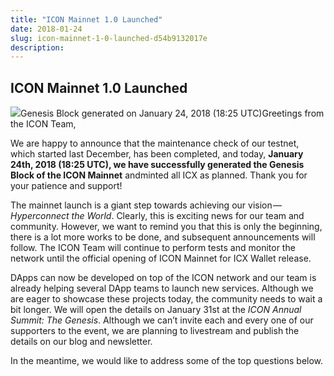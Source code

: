 ```yaml
---
title: "ICON Mainnet 1.0 Launched"
date: 2018-01-24
slug: icon-mainnet-1-0-launched-d54b9132017e
description:
---
```


## **ICON Mainnet 1.0 Launched**

![](https://cdn-images-1.medium.com/max/800/1*fhckhZE4vJrCRSYdk3nrpg.png)Genesis Block generated on January 24, 2018 (18:25 UTC)Greetings from the ICON Team,

We are happy to announce that the maintenance check of our testnet, which started last December, has been completed, and today, **January 24th, 2018 (18:25 UTC), we have successfully generated the Genesis Block of the ICON Mainnet** andminted all ICX as planned. Thank you for your patience and support!

The mainnet launch is a giant step towards achieving our vision — *Hyperconnect the World*. Clearly, this is exciting news for our team and community. However, we want to remind you that this is only the beginning, there is a lot more works to be done, and subsequent announcements will follow. The ICON Team will continue to perform tests and monitor the network until the official opening of ICON Mainnet for ICX Wallet release.

DApps can now be developed on top of the ICON network and our team is already helping several DApp teams to launch new services. Although we are eager to showcase these projects today, the community needs to wait a bit longer. We will open the details on January 31st at the *ICON Annual Summit: The Genesis*. Although we can’t invite each and every one of our supporters to the event, we are planning to livestream and publish the details on our blog and newsletter.

In the meantime, we would like to address some of the top questions below.

